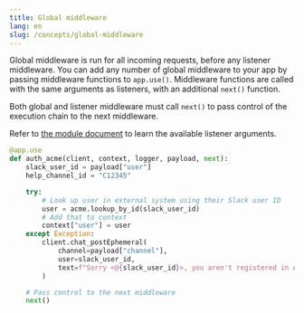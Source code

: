```yaml
---
title: Global middleware
lang: en
slug: /concepts/global-middleware
---
```


Global middleware is run for all incoming requests, before any listener middleware. You can add any number of global middleware to your app by passing middleware functions to `app.use()`. Middleware functions are called with the same arguments as listeners, with an additional `next()` function.

Both global and listener middleware must call `next()` to pass control of the execution chain to the next middleware. 

Refer to [the module document](https://docs.slack.dev/bolt-python/api-docs/slack_bolt/kwargs_injection/args.html) to learn the available listener arguments.
```python
@app.use
def auth_acme(client, context, logger, payload, next):
    slack_user_id = payload["user"]
    help_channel_id = "C12345"

    try:
        # Look up user in external system using their Slack user ID
        user = acme.lookup_by_id(slack_user_id)
        # Add that to context
        context["user"] = user
    except Exception:
        client.chat_postEphemeral(
            channel=payload["channel"],
            user=slack_user_id,
            text=f"Sorry <@{slack_user_id}>, you aren't registered in Acme or there was an error with authentication. Please post in <#{help_channel_id}> for assistance"
        )

    # Pass control to the next middleware
    next()
```

